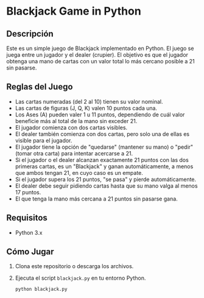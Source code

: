 # Blackjack Game in Python

## Descripción

Este es un simple juego de Blackjack implementado en Python. El juego se juega entre un jugador y el dealer (crupier). El objetivo es que el jugador obtenga una mano de cartas con un valor total lo más cercano posible a 21 sin pasarse.

## Reglas del Juego

- Las cartas numeradas (del 2 al 10) tienen su valor nominal.
- Las cartas de figuras (J, Q, K) valen 10 puntos cada una.
- Los Ases (A) pueden valer 1 u 11 puntos, dependiendo de cuál valor beneficie más al total de la mano sin exceder 21.
- El jugador comienza con dos cartas visibles.
- El dealer también comienza con dos cartas, pero solo una de ellas es visible para el jugador.
- El jugador tiene la opción de "quedarse" (mantener su mano) o "pedir" (tomar otra carta) para intentar acercarse a 21.
- Si el jugador o el dealer alcanzan exactamente 21 puntos con las dos primeras cartas, es un "Blackjack" y ganan automáticamente, a menos que ambos tengan 21, en cuyo caso es un empate.
- Si el jugador supera los 21 puntos, "se pasa" y pierde automáticamente.
- El dealer debe seguir pidiendo cartas hasta que su mano valga al menos 17 puntos.
- El que tenga la mano más cercana a 21 puntos sin pasarse gana.

## Requisitos

- Python 3.x

## Cómo Jugar

1. Clona este repositorio o descarga los archivos.

2. Ejecuta el script `blackjack.py` en tu entorno Python.

   ```bash
   python blackjack.py
